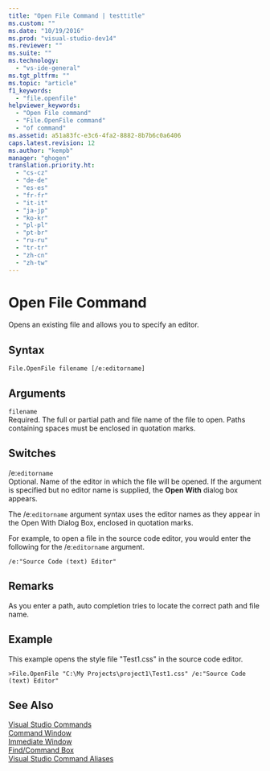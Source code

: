 ```yaml
---
title: "Open File Command | testtitle"
ms.custom: ""
ms.date: "10/19/2016"
ms.prod: "visual-studio-dev14"
ms.reviewer: ""
ms.suite: ""
ms.technology: 
  - "vs-ide-general"
ms.tgt_pltfrm: ""
ms.topic: "article"
f1_keywords: 
  - "file.openfile"
helpviewer_keywords: 
  - "Open File command"
  - "File.OpenFile command"
  - "of command"
ms.assetid: a51a83fc-e3c6-4fa2-8882-8b7b6c0a6406
caps.latest.revision: 12
ms.author: "kempb"
manager: "ghogen"
translation.priority.ht: 
  - "cs-cz"
  - "de-de"
  - "es-es"
  - "fr-fr"
  - "it-it"
  - "ja-jp"
  - "ko-kr"
  - "pl-pl"
  - "pt-br"
  - "ru-ru"
  - "tr-tr"
  - "zh-cn"
  - "zh-tw"
---
```

# Open File Command
Opens an existing file and allows you to specify an editor.  
  
## Syntax  
  
```  
File.OpenFile filename [/e:editorname]  
```  
  
## Arguments  
 `filename`  
 Required. The full or partial path and file name of the file to open. Paths containing spaces must be enclosed in quotation marks.  
  
## Switches  
 /e:`editorname`  
 Optional. Name of the editor in which the file will be opened. If the argument is specified but no editor name is supplied, the **Open With** dialog box appears.  
  
 The /e:`editorname` argument syntax uses the editor names as they appear in the Open With Dialog Box, enclosed in quotation marks.  
  
 For example, to open a file in the source code editor, you would enter the following for the /e:`editorname` argument.  
  
```  
/e:"Source Code (text) Editor"  
```  
  
## Remarks  
 As you enter a path, auto completion tries to locate the correct path and file name.  
  
## Example  
 This example opens the style file "Test1.css" in the source code editor.  
  
```  
>File.OpenFile "C:\My Projects\project1\Test1.css" /e:"Source Code (text) Editor"  
```  
  
## See Also  
 [Visual Studio Commands](../reference/visual-studio-commands.md)   
 [Command Window](../reference/command-window.md)   
 [Immediate Window](../reference/immediate-window.md)   
 [Find/Command Box](../ide/find-command-box.md)   
 [Visual Studio Command Aliases](../reference/visual-studio-command-aliases.md)